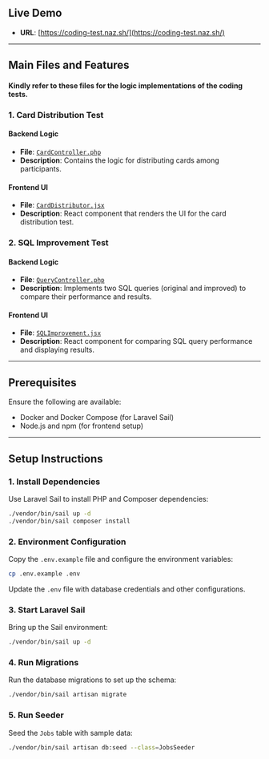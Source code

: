 ## Live Demo
- **URL**: [https://coding-test.naz.sh/](https://coding-test.naz.sh/)

---

## Main Files and Features
#### Kindly refer to these files for the logic implementations of the coding tests.

### **1. Card Distribution Test**

#### **Backend Logic**
- **File**: [`CardController.php`](./app/Http/Controllers/CardController.php)
- **Description**: Contains the logic for distributing cards among participants.

#### **Frontend UI**
- **File**: [`CardDistributor.jsx`](./resources/js/components/CardDistributor.jsx)
- **Description**: React component that renders the UI for the card distribution test.

### **2. SQL Improvement Test**

#### **Backend Logic**
- **File**: [`QueryController.php`](./app/Http/Controllers/QueryController.php)
- **Description**: Implements two SQL queries (original and improved) to compare their performance and results.

#### **Frontend UI**
- **File**: [`SQLImprovement.jsx`](./resources/js/components/SQLImprovement.jsx)
- **Description**: React component for comparing SQL query performance and displaying results.

---

## Prerequisites

Ensure the following are available:
- Docker and Docker Compose (for Laravel Sail)
- Node.js and npm (for frontend setup)

---

## Setup Instructions

### 1. Install Dependencies
Use Laravel Sail to install PHP and Composer dependencies:
```bash
./vendor/bin/sail up -d
./vendor/bin/sail composer install
```

### 2. Environment Configuration
Copy the `.env.example` file and configure the environment variables:
```bash
cp .env.example .env
```
Update the `.env` file with database credentials and other configurations.

### 3. Start Laravel Sail
Bring up the Sail environment:
```bash
./vendor/bin/sail up -d
```

### 4. Run Migrations
Run the database migrations to set up the schema:
```bash
./vendor/bin/sail artisan migrate
```

### 5. Run Seeder
Seed the `Jobs` table with sample data:
```bash
./vendor/bin/sail artisan db:seed --class=JobsSeeder
```
